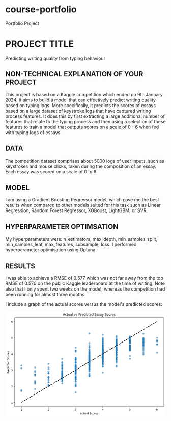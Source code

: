# course-portfolio
Portfolio Project 

# PROJECT TITLE 
Predicting writing quality from typing behaviour

## NON-TECHNICAL EXPLANATION OF YOUR PROJECT
This project is based on a Kaggle competition which ended on 9th January 2024. It aims to build a model that can effectively predict writing quality based on typing logs. More specifically, it predicts the scores of essays based on a large dataset of keystroke logs that have captured writing process features. It does this by first extracting a large additional number of features that relate to the typing process and then using a selection of these features to train a model that outputs scores on a scale of 0 - 6 when fed with typing logs of essays.

## DATA
The competition dataset comprises about 5000 logs of user inputs, such as keystrokes and mouse clicks, taken during the composition of an essay. Each essay was scored on a scale of 0 to 6. 

## MODEL 
I am using a Gradient Boosting Regressor model, which gave me the best results when compared to other models suited for this task such as Linear Regression, Random Forest Regressor, XGBoost, LightGBM, or SVR. 

## HYPERPARAMETER OPTIMSATION
My hyperparameters were: n_estimators, max_depth, min_samples_split, min_samples_leaf, max_features, subsample, loss. I performed hyperparameter optimisation using Optuna.

## RESULTS
I was able to achieve a RMSE of 0.577 which was not far away from the top RMSE of 0.570 on the public Kaggle leaderboard at the time of writing. Note also that I only spent two weeks on the model, whereas the competition had been running for almost three months. 

I include a graph of the actual scores versus the model's predicted scores:

![Graph](Writing_quality_predictor.png)
